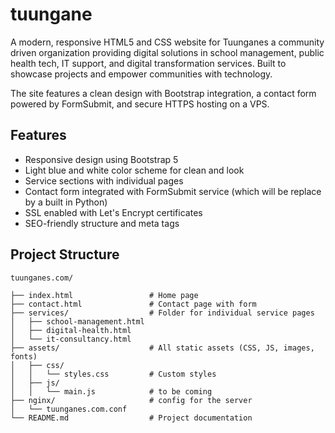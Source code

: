 # tuungane
A modern, responsive HTML5 and CSS website for Tuunganes a community driven organization providing digital solutions in school management, public health tech, IT support, and digital transformation services. Built to showcase projects and empower communities with technology.

The site features a clean design with Bootstrap integration, a contact form powered by FormSubmit, and secure HTTPS hosting on a VPS.

## Features
- Responsive design using Bootstrap 5
- Light blue and white color scheme for clean and look
- Service sections with individual pages
- Contact form integrated with FormSubmit service (which will be replace by a built in Python)
- SSL enabled with Let's Encrypt certificates
- SEO-friendly structure and meta tags

## Project Structure

```
tuunganes.com/

├── index.html                 # Home page
├── contact.html               # Contact page with form
├── services/                  # Folder for individual service pages
│   ├── school-management.html
│   ├── digital-health.html
│   └── it-consultancy.html
├── assets/                    # All static assets (CSS, JS, images, fonts)
│   ├── css/
│   │   └── styles.css         # Custom styles
│   ├── js/
│   │   └── main.js            # to be coming
├── nginx/                     # config for the server
│   └── tuunganes.com.conf
└── README.md                  # Project documentation

```